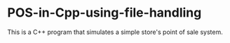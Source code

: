 # POS-in-Cpp-using-file-handling
This is a C++ program that simulates a simple store's point of sale system.
